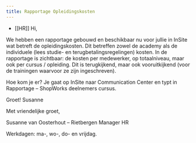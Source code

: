 ```yaml
---
title: Rapportage Opleidingskosten
---
```


- [[HR]] Hi,

We hebben een rapportage gebouwd en beschikbaar nu voor jullie in InSite wat betreft de opleidingskosten. Dit betreffen zowel de academy als de individuele (lees studie- en terugbetalingsregelingen) kosten. In de rapportage is zichtbaar: de kosten per medewerker, op totaalniveau, maar ook per cursus / opleiding. Dit is terugkijkend, maar ook vooruitkijkend (voor de trainingen waarvoor ze zijn ingeschreven).

Hoe kom je er? 
Je gaat op InSite naar Communication Center en typt in Rapportage – ShopWorks deelnemers cursus.

Groet!
Susanne

Met vriendelijke groet,

Susanne van Oosterhout – Rietbergen
Manager HR

Werkdagen: ma-, wo-, do- en vrijdag.

